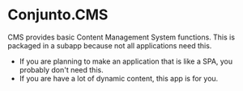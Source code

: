 # Conjunto.CMS

CMS provides basic Content Management System functions. This is packaged in a subapp because not all applications need this.

* If you are planning to make an application that is like a SPA, you probably don't need this.
* If you are have a lot of dynamic content, this app is for you.